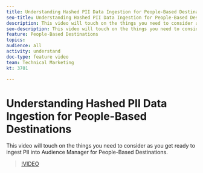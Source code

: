 ```yaml
---
title: Understanding Hashed PII Data Ingestion for People-Based Destinations
seo-title: Understanding Hashed PII Data Ingestion for People-Based Destinations in Adobe Audience Manager
description: This video will touch on the things you need to consider as you get ready to ingest PII into Audience Manager for People-Based Destinations.
seo-description: This video will touch on the things you need to consider as you get ready to ingest PII into Adobe Audience Manager for People-Based Destinations.
feature: People-Based Destinations
topics: 
audience: all
activity: understand
doc-type: feature video
team: Technical Marketing
kt: 3701

---
```


# Understanding Hashed PII Data Ingestion for People-Based Destinations

This video will touch on the things you need to consider as you get ready to ingest PII into Audience Manager for People-Based Destinations.

>[!VIDEO](https://video.tv.adobe.com/v/29003/?quality=12)
